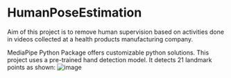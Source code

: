# HumanPoseEstimation
Aim of this project is to remove human supervision based on activities done in videos collected at a health products manufacturing company.

MediaPipe Python Package offers customizable python solutions. This project uses a pre-trained hand detection model. It detects 21 landmark points as shown:
![image](https://user-images.githubusercontent.com/78852405/172805227-257267a6-ef03-42c1-ac96-17f7f2cfc405.png)
